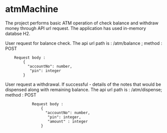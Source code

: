 # atmMachine
The project performs basic ATM operation of check balance and withdraw money through API url request. The application has used in-memory databse H2.



User request for balance check. 
        The api url path is : /atm/balance ; method : POST   
        
        Request body : 
            {  
              "accountNo": number,  
               "pin": integer
            }
            
User request a withdrawal. If successful - details of the notes that would be dispensed along with remaining balance. 
       The api url path is : /atm/dispense;  method : POST   
       
                Request body : 
                    {  
                      "accountNo": number,  
                       "pin": integer,
                       "amount" : integer
                    }
